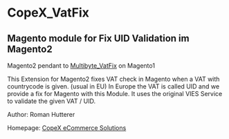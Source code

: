 # CopeX_VatFix
## Magento module for Fix UID Validation im Magento2
Magento2 pendant to [Multibyte_VatFix](https://github.com/roman204/Multibyte_VATFix) on Magento1

This Extension for Magento2 fixes VAT check in Magento when a VAT with countrycode is given. (usual in EU) In Europe the VAT is called UID and we provide a fix for Magento with this Module. It uses the original VIES Service to validate the given VAT / UID.

Author: Roman Hutterer

Homepage: [CopeX eCommerce Solutions](http://copex.io)